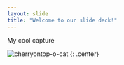 ```yaml
---
layout: slide
title: "Welcome to our slide deck!"
---
```


My cool capture  

![cherryontop-o-cat](https://octodex.github.com/images/cherryontop-o-cat.png)
{: .center}
